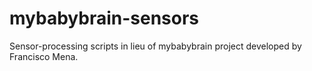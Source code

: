# mybabybrain-sensors
Sensor-processing scripts in lieu of mybabybrain project developed by Francisco Mena.
